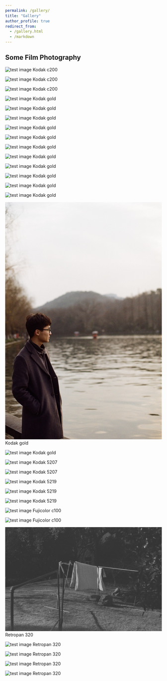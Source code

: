 ```yaml
---
permalink: /gallery/
title: "Gallery"
author_profile: true
redirect_from: 
  - /gallery.html
  - /markdown
---
```



## Some Film Photography
![test image](https://github.com/MikeWangWZHL/MikeWangWZHL.github.io/blob/master/images/film_photography/Kodak_c200/13093.jpg?raw=true)
Kodak c200

![test image](https://github.com/MikeWangWZHL/MikeWangWZHL.github.io/blob/master/images/film_photography/Kodak_c200/58176.jpg?raw=true)
Kodak c200

![test image](https://github.com/MikeWangWZHL/MikeWangWZHL.github.io/blob/master/images/film_photography/Kodak_c200/58185.jpg?raw=true)
Kodak c200

![test image](https://github.com/MikeWangWZHL/MikeWangWZHL.github.io/blob/master/images/film_photography/Kodak_gold/28941.jpg?raw=true)
Kodak gold

![test image](https://github.com/MikeWangWZHL/MikeWangWZHL.github.io/blob/master/images/film_photography/Kodak_gold/28942.jpg?raw=true)
Kodak gold

![test image](https://github.com/MikeWangWZHL/MikeWangWZHL.github.io/blob/master/images/film_photography/Kodak_gold/28944.jpg?raw=true)
Kodak gold

![test image](https://github.com/MikeWangWZHL/MikeWangWZHL.github.io/blob/master/images/film_photography/Kodak_gold/28947.jpg?raw=true)
Kodak gold

![test image](https://github.com/MikeWangWZHL/MikeWangWZHL.github.io/blob/master/images/film_photography/Kodak_gold/28948.jpg?raw=true)
Kodak gold

![test image](https://github.com/MikeWangWZHL/MikeWangWZHL.github.io/blob/master/images/film_photography/Kodak_gold/28951.jpg?raw=true)
Kodak gold

![test image](https://github.com/MikeWangWZHL/MikeWangWZHL.github.io/blob/master/images/film_photography/Kodak_gold/28952.jpg?raw=true)
Kodak gold

![test image](https://github.com/MikeWangWZHL/MikeWangWZHL.github.io/blob/master/images/film_photography/Kodak_gold/28953.jpg?raw=true)
Kodak gold

![test image](https://github.com/MikeWangWZHL/MikeWangWZHL.github.io/blob/master/images/film_photography/Kodak_gold/28965.jpg?raw=true)
Kodak gold

![test image](https://github.com/MikeWangWZHL/MikeWangWZHL.github.io/blob/master/images/film_photography/Kodak_gold/28967.jpg?raw=true)
Kodak gold

![test image](https://github.com/MikeWangWZHL/MikeWangWZHL.github.io/blob/master/images/film_photography/Kodak_gold/28968.jpg?raw=true)
Kodak gold

![test image](https://github.com/MikeWangWZHL/MikeWangWZHL.github.io/blob/master/images/film_photography/Kodak_gold/28970.jpg?raw=true)
Kodak gold

![test image](https://github.com/MikeWangWZHL/MikeWangWZHL.github.io/blob/master/images/film_photography/Kodak_gold/28971.jpg?raw=true)
Kodak gold

![test image](https://github.com/MikeWangWZHL/MikeWangWZHL.github.io/blob/master/images/film_photography/Kodak_5207/000033_5207.JPG?raw=true)
Kodak 5207

![test image](https://github.com/MikeWangWZHL/MikeWangWZHL.github.io/blob/master/images/film_photography/Kodak_5207/000042.JPG?raw=true)
Kodak 5207

![test image](https://github.com/MikeWangWZHL/MikeWangWZHL.github.io/blob/master/images/film_photography/Kodak_5219/000005_5219.JPG?raw=true)
Kodak 5219

![test image](https://github.com/MikeWangWZHL/MikeWangWZHL.github.io/blob/master/images/film_photography/Kodak_5219/000033_5219.JPG?raw=true)
Kodak 5219

![test image](https://github.com/MikeWangWZHL/MikeWangWZHL.github.io/blob/master/images/film_photography/Kodak_5219/000036.JPG?raw=true)
Kodak 5219

![test image](https://github.com/MikeWangWZHL/MikeWangWZHL.github.io/blob/master/images/film_photography/fujicolor_100/000017.JPG?raw=true)
Fujicolor c100

![test image](https://github.com/MikeWangWZHL/MikeWangWZHL.github.io/blob/master/images/film_photography/fujicolor_100/000033.JPG?raw=true)
Fujicolor c100

![test image](https://github.com/MikeWangWZHL/MikeWangWZHL.github.io/blob/master/images/film_photography/retropan_320/32169.jpg?raw=true)
Retropan 320

![test image](https://github.com/MikeWangWZHL/MikeWangWZHL.github.io/blob/master/images/film_photography/retropan_320/32173.jpg?raw=true)
Retropan 320

![test image](https://github.com/MikeWangWZHL/MikeWangWZHL.github.io/blob/master/images/film_photography/retropan_320/32184.jpg?raw=true)
Retropan 320

![test image](https://github.com/MikeWangWZHL/MikeWangWZHL.github.io/blob/master/images/film_photography/retropan_320/32193.jpg?raw=true)
Retropan 320

![test image](https://github.com/MikeWangWZHL/MikeWangWZHL.github.io/blob/master/images/film_photography/retropan_320/32195.jpg?raw=true)
Retropan 320

